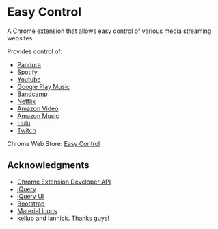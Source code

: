 # Easy Control
A Chrome extension that allows easy control of various media streaming websites.

Provides control of:
* [Pandora](http://www.pandora.com/)
* [Spotify](https://play.spotify.com/)
* [Youtube](https://www.youtube.com/)
* [Google Play Music](https://play.google.com/music/)
* [Bandcamp](https://bandcamp.com/)
* [Netflix](https://www.netflix.com/)
* [Amazon Video](https://www.amazon.com/gp/video/getstarted/)
* [Amazon Music](https://music.amazon.com/)
* [Hulu](http://www.hulu.com/)
* [Twitch](https://www.twitch.tv/)

Chrome Web Store: [Easy Control](https://chrome.google.com/webstore/detail/easy-control/oanebiaiakkpfipgnkpmcpkjfnclbgfi)


## Acknowledgments
* [Chrome Extension Developer API](https://developer.chrome.com/extensions/api_index)
* [jQuery](http://jquery.com/)
* [jQuery UI](http://jqueryui.com/)
* [Bootstrap](http://getbootstrap.com/)
* [Material Icons](https://design.google.com/icons/)
* [kellub](https://github.com/kellub) and [lannick](https://github.com/lannick). Thanks guys!